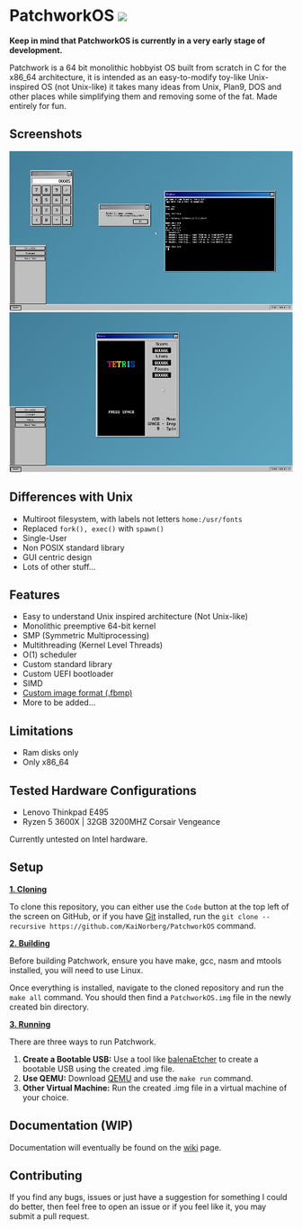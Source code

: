 # PatchworkOS ![](https://img.shields.io/badge/License-MIT-green)

**Keep in mind that PatchworkOS is currently in a very early stage of development.**

Patchwork is a 64 bit monolithic hobbyist OS built from scratch in C for the x86_64 architecture, it is intended as an easy-to-modify toy-like Unix-inspired OS (not Unix-like) it takes many ideas from Unix, Plan9, DOS and other places while simplifying them and removing some of the fat. Made entirely for fun.
## Screenshots

<img src="meta/screenshots/screenshot1.png" style="image-rendering: pixelated;">
<img src="meta/screenshots/screenshot2.png" style="image-rendering: pixelated;">

## Differences with Unix

- Multiroot filesystem, with labels not letters ```home:/usr/fonts```
- Replaced ```fork(), exec()``` with ```spawn()```
- Single-User
- Non POSIX standard library
- GUI centric design
- Lots of other stuff...

## Features

- Easy to understand Unix inspired architecture (Not Unix-like)
- Monolithic preemptive 64-bit kernel
- SMP (Symmetric Multiprocessing)
- Multithreading (Kernel Level Threads)
- O(1) scheduler
- Custom standard library
- Custom UEFI bootloader
- SIMD
- [Custom image format (.fbmp)](https://github.com/KaiNorberg/fbmp)
- More to be added...

## Limitations

- Ram disks only
- Only x86_64

## Tested Hardware Configurations

- Lenovo Thinkpad E495
- Ryzen 5 3600X | 32GB 3200MHZ Corsair Vengeance

Currently untested on Intel hardware.

## Setup

<ins>**1. Cloning**</ins>

To clone this repository, you can either use the ```Code``` button at the top left of the screen on GitHub, or if you have [Git](https://git-scm.com/) installed, run the ```git clone --recursive https://github.com/KaiNorberg/PatchworkOS``` command.

<ins>**2. Building**</ins>

Before building Patchwork, ensure you have make, gcc, nasm and mtools installed, you will need to use Linux.

Once everything is installed, navigate to the cloned repository and run the ```make all``` command. You should then find a ```PatchworkOS.img``` file in the newly created bin directory.

<ins>**3. Running**</ins>

There are three ways to run Patchwork.

1. **Create a Bootable USB:** Use a tool like [balenaEtcher](https://etcher.balena.io/) to create a bootable USB using the created .img file.
2. **Use QEMU:** Download [QEMU](https://www.qemu.org/) and use the ```make run``` command.
3. **Other Virtual Machine:** Run the created .img file in a virtual machine of your choice.

## Documentation (WIP)

Documentation will eventually be found on the [wiki](https://github.com/Kaj9296/PatchworkOS/wiki) page.

## Contributing

If you find any bugs, issues or just have a suggestion for something I could do better, then feel free to open an issue or if you feel like it, you may submit a pull request.
